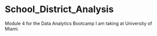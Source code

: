 # School_District_Analysis
Module 4 for the Data Analytics Bootcamp I am taking at University of Miami.
